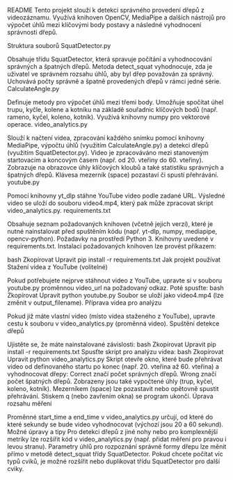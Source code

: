 README
Tento projekt slouží k detekci správného provedení dřepů z videozáznamu. Využívá knihoven OpenCV, MediaPipe a dalších nástrojů pro výpočet úhlů mezi klíčovými body postavy a následné vyhodnocení správnosti dřepů.

Struktura souborů
SquatDetector.py

Obsahuje třídu SquatDetector, která spravuje počítání a vyhodnocování správných a špatných dřepů.
Metoda detect_squat vyhodnocuje, zda je uživatel ve správném rozsahu úhlů, aby byl dřep považován za správný.
Uchovává počty správně a špatně provedených dřepů v rámci jedné série.
CalculateAngle.py

Definuje metody pro výpočet úhlů mezi třemi body.
Umožňuje spočítat úhel trupu, kyčle, kolene a kotníku na základě souřadnic klíčových bodů (např. rameno, kyčel, koleno, kotník).
Využívá knihovny numpy pro vektorové operace.
video_analytics.py

Slouží k načtení videa, zpracování každého snímku pomocí knihovny MediaPipe, výpočtu úhlů (využitím CalculateAngle.py) a detekci dřepů (využitím SquatDetector.py).
Video je zpracováváno mezi stanoveným startovacím a koncovým časem (např. od 20. vteřiny do 60. vteřiny).
Zobrazuje na obrazovce úhly klíčových kloubů a také statistiku správných a špatných dřepů.
Klávesa mezerník (space) pozastaví či spustí přehrávání.
youtube.py

Pomocí knihovny yt_dlp stáhne YouTube video podle zadané URL.
Výsledné video se uloží do souboru video4.mp4, který pak může zpracovat skript video_analytics.py.
requirements.txt

Obsahuje seznam požadovaných knihoven (včetně jejich verzí), které je nutné nainstalovat před spuštěním kódu (např. yt-dlp, numpy, mediapipe, opencv-python).
Požadavky na prostředí
Python 3.
Knihovny uvedené v requirements.txt.
Instalaci požadovaných knihoven lze provést příkazem:

bash
Zkopírovat
Upravit
pip install -r requirements.txt
Jak projekt používat
Stažení videa z YouTube (volitelné)

Pokud potřebujete nejprve stáhnout video z YouTube, upravte si v souboru youtube.py proměnnou video_url na požadovaný odkaz.
Poté spusťte:
bash
Zkopírovat
Upravit
python youtube.py
Soubor se uloží jako video4.mp4 (lze změnit v output_filename).
Příprava videa pro analýzu

Pokud již máte vlastní video (místo videa staženého z YouTube), upravte cestu k souboru v video_analytics.py (proměnná video).
Spuštění detekce dřepů

Ujistěte se, že máte nainstalované závislosti:
bash
Zkopírovat
Upravit
pip install -r requirements.txt
Spusťte skript pro analýzu videa:
bash
Zkopírovat
Upravit
python video_analytics.py
Skript otevře okno, které bude přehrávat video od definovaného startu po konec (např. 20. vteřina až 60. vteřina) a vyhodnocovat dřepy:
Correct značí počet správných dřepů.
Wrong značí počet špatných dřepů.
Zobrazeny jsou také vypočtené úhly (trup, kyčel, koleno, kotník).
Mezerníkem (space) lze pozastavit nebo opětovně spustit přehrávání.
Stiskem q (nebo zavřením okna) se program ukončí.
Úprava rozsahu měření

Proměnné start_time a end_time v video_analytics.py určují, od které do které sekundy se bude video vyhodnocovat (výchozí jsou 20 a 60 sekund).
Možné úpravy a tipy
Pro detekci dřepů z jiné nohy nebo pro komplexnější metriky lze rozšířit kód v video_analytics.py (např. přidat měření pro pravou i levou stranu).
Parametry úhlů pro rozpoznání správné formy dřepu lze měnit přímo v metodě detect_squat třídy SquatDetector.
Pokud chcete počítat víc typů cviků, je možné rozšířit nebo duplikovat třídu SquatDetector pro další cviky.